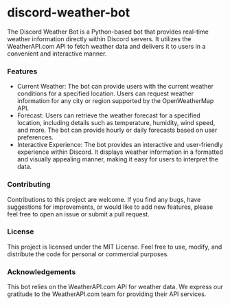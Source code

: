 # discord-weather-bot
The Discord Weather Bot is a Python-based bot that provides real-time weather information directly within Discord servers. It utilizes the WeatherAPI.com API to fetch weather data and delivers it to users in a convenient and interactive manner.

<h3>Features</h3>
<ul>
  <li>Current Weather: The bot can provide users with the current weather conditions for a specified location. Users can request weather information for any city or region supported by the OpenWeatherMap API.</li>
  <li>Forecast: Users can retrieve the weather forecast for a specified location, including details such as temperature, humidity, wind speed, and more. The bot can provide hourly or daily forecasts based on user preferences.</li>
  <li>Interactive Experience: The bot provides an interactive and user-friendly experience within Discord. It displays weather information in a formatted and visually appealing manner, making it easy for users to interpret the data.</li>
</ul>

<h3>Contributing</h3>
Contributions to this project are welcome. If you find any bugs, have suggestions for improvements, or would like to add new features, please feel free to open an issue or submit a pull request.

<h3>License</h3>
This project is licensed under the MIT License. Feel free to use, modify, and distribute the code for personal or commercial purposes.

<h3>Acknowledgements</h3>
This bot relies on the WeatherAPI.com API for weather data. We express our gratitude to the WeatherAPI.com team for providing their API services.

